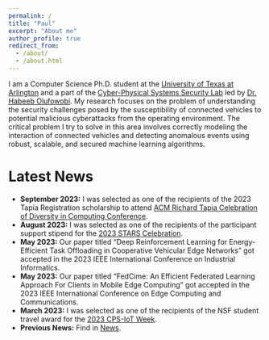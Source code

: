 ```yaml
---
permalink: /
title: "Paul"
excerpt: "About me"
author_profile: true
redirect_from: 
  - /about/
  - /about.html
---
```


I am a Computer Science Ph.D. student at the [University of Texas at Arlington](https://www.uta.edu) and a part of the [Cyber-Physical Systems Security Lab](https://csslab.uta.edu) led by [Dr. Habeeb Olufowobi](https://dipupo.github.io). My research focuses on the problem of understanding the security challenges posed by the susceptibility of connected vehicles to potential malicious cyberattacks from the operating environment. The critical problem I try to solve in this area involves correctly modeling the interaction of connected vehicles and detecting anomalous events using robust, scalable, and secured machine learning algorithms. 

Latest News
=======
- **September 2023:** I was selected as one of the recipients of the 2023 Tapia Registration scholarship to attend [ACM Richard Tapia Celebration of Diversity in Computing Conference](https://tapiaconference.cmd-it.org).
- **August 2023:** I was selected as one of the recipients of the participant support stipend for the [2023 STARS Celebration](https://tapiaconference.cmd-it.org).
- **May 2023:** Our paper titled “Deep Reinforcement Learning for Energy-Efficient Task Offloading in Cooperative Vehicular Edge Networks” got accepted in the 2023 IEEE International Conference on Industrial Informatics.
- **May 2023:** Our paper titled “FedCime: An Efficient Federated Learning Approach For Clients in Mobile Edge Computing” got accepted in the 2023 IEEE International Conference on Edge Computing and Communications.
- **March 2023:** I was selected as one of the recipients of the NSF student travel award for the [2023 CPS-IoT Week](https://cps-iot-week2023.cs.utsa.edu).
- **Previous News:** Find in [News](talks.html).